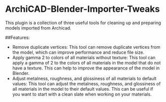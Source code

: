 # ArchiCAD-Blender-Importer-Tweaks
This plugin is a collection of three useful tools for cleaning up and preparing models imported from Archicad.

##Features:

- Remove duplicate vertices: This tool can remove duplicate vertices from the model, which can improve performance and reduce file size.
- Apply gamma 2 to colors of all materials without texture: This tool can apply a gamma of 2 to the colors of all materials in the model that do not have a texture. This can help to improve the appearance of the model in Blender.
- Adjust metalness, roughness, and glossiness of all materials to default values: This tool can adjust the metalness, roughness, and glossiness of all materials in the model to their default values. This can be useful if you want to start with a clean slate when working on your materials.
